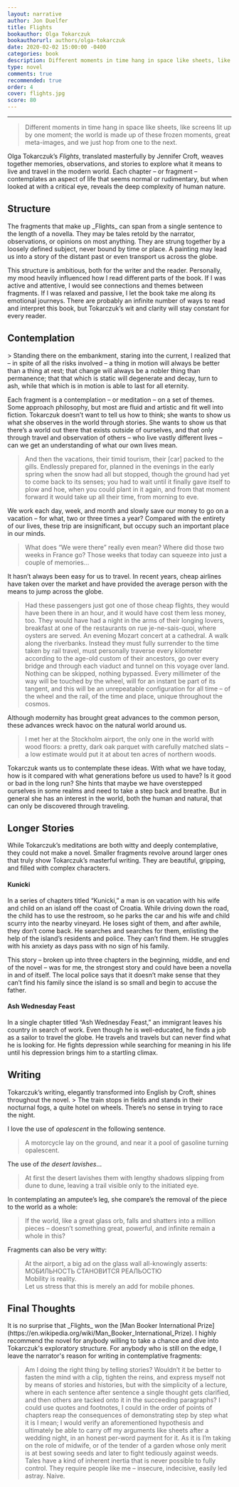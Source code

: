 ```yaml
---
layout: narrative
author: Jon Duelfer
title: Flights
bookauthor: Olga Tokarczuk
bookauthorurl: authors/olga-tokarczuk
date: 2020-02-02 15:00:00 -0400
categories: book
description: Different moments in time hang in space like sheets, like screens lit up by one moment; the world is made up of these frozen moments, great meta-images, and we just hop from one to the next.
type: novel
comments: true
recommended: true
order: 4
cover: flights.jpg
score: 80
---
```

<hr/>

> Different moments in time hang in space like sheets, like screens lit up by one moment; the world is made up of these frozen moments, great meta-images, and we just hop from one to the next.

Olga Tokarczuk’s _Flights_, translated masterfully by Jennifer Croft, weaves together memories, observations, and stories to explore what it means to live and travel in the modern world. Each chapter – or fragment – contemplates an aspect of life that seems normal or rudimentary, but when looked at with a critical eye, reveals the deep complexity of human nature.

<h2><strong>Structure</strong></h2>
The fragments that make up _Flights_ can span from a single sentence to the length of a novella. They may be tales retold by the narrator, observations, or opinions on most anything. They are strung together by a loosely defined subject, never bound by time or place. A painting may lead us into a story of the distant past or even transport us across the globe.

This structure is ambitious, both for the writer and the reader. Personally, my mood heavily influenced how I read different parts of the book. If I was active and attentive, I would see connections and themes between fragments. If I was relaxed and passive, I let the book take me along its emotional journeys. There are probably an infinite number of ways to read and interpret this book, but Tokarczuk’s wit and clarity will stay constant for every reader.

<h2><strong>Contemplation</strong></h2>
> Standing there on the embankment, staring into the current, I realized that – in spite of all the risks involved – a thing in motion will always be better than a thing at rest; that change will always be a nobler thing than permanence; that that which is static will degenerate and decay, turn to ash, while that which is in motion is able to last for all eternity.

Each fragment is a contemplation – or meditation – on a set of themes. Some approach philosophy, but most are fluid and artistic and fit well into fiction. Tokarczuk doesn’t want to tell us how to think; she wants to show us what she observes in the world through stories. She wants to show us that there’s a world out there that exists outside of ourselves, and that only through travel and observation of others – who live vastly different lives – can we get an understanding of what our own lives mean.

> And then the vacations, their timid tourism, their [car] packed to the gills. Endlessly prepared for, planned in the evenings in the early spring when the snow had all but stopped, though the ground had yet to come back to its senses; you had to wait until it finally gave itself to plow and hoe, when you could plant in it again, and from that moment forward it would take up all their time, from morning to eve.

We work each day, week, and month and slowly save our money to go on a vacation – for what, two or three times a year? Compared with the entirety of our lives, these trip are insignificant, but occupy such an important place in our minds.
> What does “We were there” really even mean? Where did those two weeks in France go? Those weeks that today can squeeze into just a couple of memories…

It hasn’t always been easy for us to travel. In recent years, cheap airlines have taken over the market and have provided the average person with the means to jump across the globe.
> Had these passengers just got one of those cheap flights, they would have been there in an hour, and it would have cost them less money, too. They would have had a night in the arms of their longing lovers, breakfast at one of the restaurants on rue je-ne-sais-quoi, where oysters are served. An evening Mozart concert at a cathedral. A walk along the riverbanks. Instead they must fully surrender to the time taken by rail travel, must personally traverse every kilometer according to the age-old custom of their ancestors, go over every bridge and through each viaduct and tunnel on this voyage over land. Nothing can be skipped, nothing bypassed. Every millimeter of the way will be touched by the wheel, will for an instant be part of its tangent, and this will be an unrepeatable configuration for all time – of the wheel and the rail, of the time and place, unique throughout the cosmos.

Although modernity has brought great advances to the common person, these advances wreck havoc on the natural world around us.
> I met her at the Stockholm airport, the only one in the world with wood floors: a pretty, dark oak parquet with carefully matched slats – a low estimate would put it at about ten acres of northern woods.

Tokarczuk wants us to contemplate these ideas. With what we have today, how is it compared with what generations before us used to have? Is it good or bad in the long run? She hints that maybe we have overstepped ourselves in some realms and need to take a step back and breathe. But in general she has an interest in the world, both the human and natural, that can only be discovered through traveling.

<h2><strong>Longer Stories</strong></h2>
While Tokarczuk’s meditations are both witty and deeply contemplative, they could not make a novel. Smaller fragments revolve around larger ones that truly show Tokarczuk’s masterful writing. They are beautiful, gripping, and filled with complex characters.

<h4>Kunicki</h4>
In a series of chapters titled “Kunicki,” a man is on vacation with his wife and child on an island off the coast of Croatia. While driving down the road, the child has to use the restroom, so he parks the car and his wife and child scurry into the nearby vineyard. He loses sight of them, and after awhile, they don’t come back. He searches and searches for them, enlisting the help of the island’s residents and police. They can’t find them. He struggles with his anxiety as days pass with no sign of his family.

This story – broken up into three chapters in the beginning, middle, and end of the novel – was for me, the strongest story and could have been a novella in and of itself. The local police says that it doesn’t make sense that they can’t find his family since the island is so small and begin to accuse the father.

<h4>Ash Wednesday Feast</h4>
In a single chapter titled “Ash Wednesday Feast,” an immigrant leaves his country in search of work. Even though he is well-educated, he finds a job as a sailor to travel the globe. He travels and travels but can never find what he is looking for. He fights depression while searching for meaning in his life until his depression brings him to a startling climax.

<h2><strong>Writing</strong></h2>
Tokarczuk’s writing, elegantly transformed into English by Croft, shines throughout the novel.
> The train stops in fields and stands in their nocturnal fogs, a quite hotel on wheels. There’s no sense in trying to race the night.

I love the use of _opalescent_ in the following sentence.
> A motorcycle lay on the ground, and near it a pool of gasoline turning opalescent.

The use of _the desert lavishes_...
> At first the desert lavishes them with lengthy shadows slipping from dune to dune, leaving a trail visible only to the initiated eye.

In contemplating an amputee’s leg, she compare’s the removal of the piece to the world as a whole: 
> If the world, like a great glass orb, falls and shatters into a million pieces – doesn’t something great, powerful, and infinite remain a whole in this?

Fragments can also be very witty:
> At the airport, a big ad on the glass wall all-knowingly asserts:<br/>
МОБИЛЬНОСТЬ СТАНОВИТСЯ РЕАЛЬОСТЮ<br/>
Mobility is reality.<br/>
Let us stress that this is merely an add for mobile phones.

<h2><strong>Final Thoughts</strong></h2>
It is no surprise that _Flights_ won the [Man Booker International Prize](https://en.wikipedia.org/wiki/Man_Booker_International_Prize). I highly recommend the novel for anybody willing to take a chance and dive into Tokarczuk's exploratory structure. For anybody who is still on the edge, I leave the narrator's reason for writing in contemplative fragments:

> Am I doing the right thing by telling stories? Wouldn’t it be better to fasten the mind with a clip, tighten the reins, and express myself not by means of stories and histories, but with the simplicity of a lecture, where in each sentence after sentence a single thought gets clarified, and then others are tacked onto it in the succeeding paragraphs? I could use quotes and footnotes, I could in the order of points of chapters reap the consequences of demonstrating step by step what it is I mean; I would verify an aforementioned hypothesis and ultimately be able to carry off my arguments like sheets after a wedding night, in an honest per-word payment for it. As it is I’m taking on the role of midwife, or of the tender of a garden whose only merit is at best sowing seeds and later to fight tediously against weeds. Tales have a kind of inherent inertia that is never possible to fully control. They require people like me – insecure, indecisive, easily led astray. Naive.